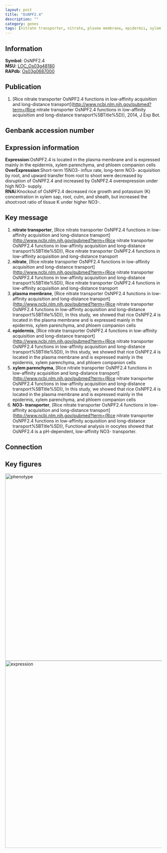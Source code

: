 ```yaml
---
layout: post
title: "OsNPF2.4"
description: ""
category: genes
tags: [nitrate transporter, nitrate, plasma membrane, epidermis, xylem parenchyma, NO3- transporter, Gene]
---
```


## Information
__Symbol__: OsNPF2.4  
__MSU__: [LOC_Os03g48180](http://rice.plantbiology.msu.edu/cgi-bin/ORF_infopage.cgi?orf=LOC_Os03g48180)  
__RAPdb__: [Os03g0687000](http://rapdb.dna.affrc.go.jp/viewer/gbrowse_details/irgsp1?name=Os03g0687000)  

## Publication
1. [Rice nitrate transporter OsNPF2.4 functions in low-affinity acquisition and long-distance transport](http://www.ncbi.nlm.nih.gov/pubmed?term=(Rice nitrate transporter OsNPF2.4 functions in low-affinity acquisition and long-distance transport%5BTitle%5D)), 2014, J Exp Bot.

## Genbank accession number

## Expression information
__Expression__:OsNPF2.4 is located in the plasma membrane and is expressed mainly in the epidermis, xylem parenchyma, and phloem companion cells  
__OverExpression__:Short-term 15NO3- influx rate, long-term NO3- acquisition by root, and upward transfer from root to shoot were decreased by disruption of OsNPF2.4 and increased by OsNPF2.4 overexpression under high NO3- supply.  
__RNAi__:Knockout of OsNPF2.4 decreased rice growth and potassium (K) concentration in xylem sap, root, culm, and sheath, but increased the shoot:root ratio of tissue K under higher NO3-.  

## Key message
1. __nitrate transporter__, [Rice nitrate transporter OsNPF2.4 functions in low-affinity acquisition and long-distance transport](http://www.ncbi.nlm.nih.gov/pubmed?term=(Rice nitrate transporter OsNPF2.4 functions in low-affinity acquisition and long-distance transport%5BTitle%5D)), Rice nitrate transporter OsNPF2.4 functions in low-affinity acquisition and long-distance transport
2. __nitrate__, [Rice nitrate transporter OsNPF2.4 functions in low-affinity acquisition and long-distance transport](http://www.ncbi.nlm.nih.gov/pubmed?term=(Rice nitrate transporter OsNPF2.4 functions in low-affinity acquisition and long-distance transport%5BTitle%5D)), Rice nitrate transporter OsNPF2.4 functions in low-affinity acquisition and long-distance transport
3. __plasma membrane__, [Rice nitrate transporter OsNPF2.4 functions in low-affinity acquisition and long-distance transport](http://www.ncbi.nlm.nih.gov/pubmed?term=(Rice nitrate transporter OsNPF2.4 functions in low-affinity acquisition and long-distance transport%5BTitle%5D)), In this study, we showed that rice OsNPF2.4 is located in the plasma membrane and is expressed mainly in the epidermis, xylem parenchyma, and phloem companion cells
4. __epidermis__, [Rice nitrate transporter OsNPF2.4 functions in low-affinity acquisition and long-distance transport](http://www.ncbi.nlm.nih.gov/pubmed?term=(Rice nitrate transporter OsNPF2.4 functions in low-affinity acquisition and long-distance transport%5BTitle%5D)), In this study, we showed that rice OsNPF2.4 is located in the plasma membrane and is expressed mainly in the epidermis, xylem parenchyma, and phloem companion cells
5. __xylem parenchyma__, [Rice nitrate transporter OsNPF2.4 functions in low-affinity acquisition and long-distance transport](http://www.ncbi.nlm.nih.gov/pubmed?term=(Rice nitrate transporter OsNPF2.4 functions in low-affinity acquisition and long-distance transport%5BTitle%5D)), In this study, we showed that rice OsNPF2.4 is located in the plasma membrane and is expressed mainly in the epidermis, xylem parenchyma, and phloem companion cells
6. __NO3- transporter__, [Rice nitrate transporter OsNPF2.4 functions in low-affinity acquisition and long-distance transport](http://www.ncbi.nlm.nih.gov/pubmed?term=(Rice nitrate transporter OsNPF2.4 functions in low-affinity acquisition and long-distance transport%5BTitle%5D)), Functional analysis in oocytes showed that OsNPF2.4 is a pH-dependent, low-affinity NO3- transporter.

## Connection

## Key figures
<img src="http://ricencode.github.io/images/OsNPF2.4.pheno.png" alt="phenotype"  style="width: 600px;"/>

<img src="http://ricencode.github.io/images/OsNPF2.4.exp.png" alt="expression"  style="width: 600px;"/>


